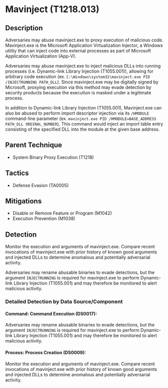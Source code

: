 # Mavinject (T1218.013)

## Description
Adversaries may abuse mavinject.exe to proxy execution of malicious code. Mavinject.exe is the Microsoft Application Virtualization Injector, a Windows utility that can inject code into external processes as part of Microsoft Application Virtualization (App-V).

Adversaries may abuse mavinject.exe to inject malicious DLLs into running processes (i.e. Dynamic-link Library Injection (T1055.001)), allowing for arbitrary code execution (ex. ```C:\Windows\system32\mavinject.exe PID /INJECTRUNNING PATH_DLL```). Since mavinject.exe may be digitally signed by Microsoft, proxying execution via this method may evade detection by security products because the execution is masked under a legitimate process. 

In addition to Dynamic-link Library Injection (T1055.001), Mavinject.exe can also be abused to perform import descriptor injection via its  ```/HMODULE``` command-line parameter (ex. ```mavinject.exe PID /HMODULE=BASE_ADDRESS PATH_DLL ORDINAL_NUMBER```). This command would inject an import table entry consisting of the specified DLL into the module at the given base address.

## Parent Technique
- System Binary Proxy Execution (T1218)

## Tactics
- Defense Evasion (TA0005)

## Mitigations
- Disable or Remove Feature or Program (M1042)
- Execution Prevention (M1038)

## Detection
Monitor the execution and arguments of mavinject.exe. Compare recent invocations of mavinject.exe with prior history of known good arguments and injected DLLs to determine anomalous and potentially adversarial activity.

Adversaries may rename abusable binaries to evade detections, but the argument ```INJECTRUNNING``` is required for mavinject.exe to perform Dynamic-link Library Injection (T1055.001) and may therefore be monitored to alert malicious activity.

### Detailed Detection by Data Source/Component
#### Command: Command Execution (DS0017): 
Adversaries may rename abusable binaries to evade detections, but the argument ```INJECTRUNNING``` is required for mavinject.exe to perform Dynamic-link Library Injection (T1055.001) and may therefore be monitored to alert malicious activity.

#### Process: Process Creation (DS0009): 
Monitor the execution and arguments of mavinject.exe. Compare recent invocations of mavinject.exe with prior history of known good arguments and injected DLLs to determine anomalous and potentially adversarial activity.

